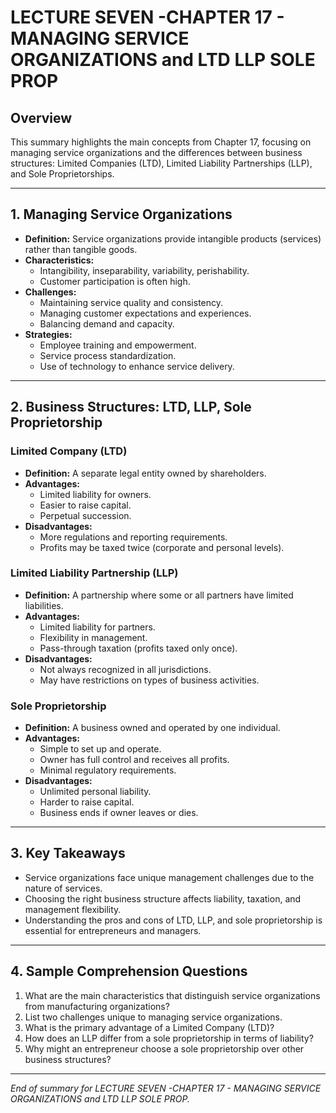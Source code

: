 # LECTURE SEVEN -CHAPTER 17 - MANAGING SERVICE ORGANIZATIONS and LTD LLP SOLE PROP

## Overview
This summary highlights the main concepts from Chapter 17, focusing on managing service organizations and the differences between business structures: Limited Companies (LTD), Limited Liability Partnerships (LLP), and Sole Proprietorships.

---

## 1. Managing Service Organizations
- **Definition:** Service organizations provide intangible products (services) rather than tangible goods.
- **Characteristics:**
  - Intangibility, inseparability, variability, perishability.
  - Customer participation is often high.
- **Challenges:**
  - Maintaining service quality and consistency.
  - Managing customer expectations and experiences.
  - Balancing demand and capacity.
- **Strategies:**
  - Employee training and empowerment.
  - Service process standardization.
  - Use of technology to enhance service delivery.

---

## 2. Business Structures: LTD, LLP, Sole Proprietorship

### Limited Company (LTD)
- **Definition:** A separate legal entity owned by shareholders.
- **Advantages:**
  - Limited liability for owners.
  - Easier to raise capital.
  - Perpetual succession.
- **Disadvantages:**
  - More regulations and reporting requirements.
  - Profits may be taxed twice (corporate and personal levels).

### Limited Liability Partnership (LLP)
- **Definition:** A partnership where some or all partners have limited liabilities.
- **Advantages:**
  - Limited liability for partners.
  - Flexibility in management.
  - Pass-through taxation (profits taxed only once).
- **Disadvantages:**
  - Not always recognized in all jurisdictions.
  - May have restrictions on types of business activities.

### Sole Proprietorship
- **Definition:** A business owned and operated by one individual.
- **Advantages:**
  - Simple to set up and operate.
  - Owner has full control and receives all profits.
  - Minimal regulatory requirements.
- **Disadvantages:**
  - Unlimited personal liability.
  - Harder to raise capital.
  - Business ends if owner leaves or dies.

---

## 3. Key Takeaways
- Service organizations face unique management challenges due to the nature of services.
- Choosing the right business structure affects liability, taxation, and management flexibility.
- Understanding the pros and cons of LTD, LLP, and sole proprietorship is essential for entrepreneurs and managers.

---

## 4. Sample Comprehension Questions
1. What are the main characteristics that distinguish service organizations from manufacturing organizations?
2. List two challenges unique to managing service organizations.
3. What is the primary advantage of a Limited Company (LTD)?
4. How does an LLP differ from a sole proprietorship in terms of liability?
5. Why might an entrepreneur choose a sole proprietorship over other business structures?

---

*End of summary for LECTURE SEVEN -CHAPTER 17 - MANAGING SERVICE ORGANIZATIONS and LTD LLP SOLE PROP.*
